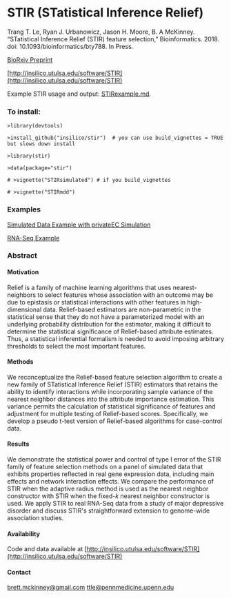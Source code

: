 
# STIR (STatistical Inference Relief)

Trang T. Le, Ryan J. Urbanowicz, Jason H. Moore, B. A McKinney. “STatistical Inference Relief (STIR) feature selection,” Bioinformatics. 2018. doi: 10.1093/bioinformatics/bty788. In Press.

[BioRxiv Preprint](https://www.biorxiv.org/content/early/2018/08/14/359224)

[http://insilico.utulsa.edu/software/STIR](http://insilico.utulsa.edu/software/STIR)

Example STIR usage and output: [STIRexample.md](https://github.com/insilico/STIR/blob/master/inst/example/STIRexample.md).

### To install:

    >library(devtools)
    
    >install_github("insilico/stir")  # you can use build_vignettes = TRUE but slows down install

    >library(stir)
    
    >data(package="stir")
    
    # >vignette("STIRsimulated") # if you build_vignettes
    
    # >vignette("STIRmdd")

    
 ### Examples

[Simulated Data Example with privateEC Simulation](https://github.com/insilico/STIR/tree/master/inst/example) 

[RNA-Seq Example](https://github.com/insilico/STIR/blob/master/vignettes/STIRmdd.Rmd) 

### Abstract

#### Motivation

Relief is a family of machine learning algorithms that uses nearest-neighbors to select features whose association with an outcome may be due to epistasis or statistical interactions with other features in high-dimensional data. Relief-based estimators are non-parametric in the statistical sense that they do not have a parameterized model with an underlying probability distribution for the estimator, making it difficult to determine the statistical significance of Relief-based attribute estimates. Thus, a statistical inferential formalism is needed to avoid imposing arbitrary thresholds to select the most important features. 

#### Methods

We reconceptualize the Relief-based feature selection algorithm to create a new family of STatistical Inference Relief (STIR) estimators that retains the ability to identify interactions while incorporating sample variance of the nearest neighbor distances into the attribute importance estimation. This variance permits the calculation of statistical significance of features and adjustment for multiple testing of Relief-based scores. Specifically, we develop a pseudo t-test version of Relief-based algorithms for case-control data.  

#### Results

We demonstrate the statistical power and control of type I error of the STIR family of feature selection methods on a panel of simulated data that exhibits properties reflected in real gene expression data, including main effects and network interaction effects. We compare the performance of STIR when the adaptive radius method is used as the nearest neighbor constructor with STIR when the fixed-$k$ nearest neighbor constructor is used. We apply STIR to real RNA-Seq data from a study of major depressive disorder and discuss STIR's straightforward extension to genome-wide association studies.

#### Availability
Code and data available at [http://insilico.utulsa.edu/software/STIR](http://insilico.utulsa.edu/software/STIR)

#### Contact
[brett.mckinney@gmail.com](brett.mckinney@gmail.com)
[ttle@pennmedicine.upenn.edu](ttle@pennmedicine.upenn.edu)
